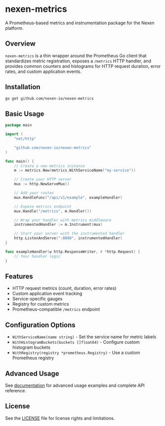 # nexen-metrics

A Prometheus-based metrics and instrumentation package for the Nexen platform.

## Overview

`nexen-metrics` is a thin wrapper around the Prometheus Go client that standardizes metric registration, exposes a `/metrics` HTTP handler, and provides common counters and histograms for HTTP request duration, error rates, and custom application events.

## Installation

```bash
go get github.com/nexen-io/nexen-metrics
```

## Basic Usage

```go
package main

import (
    "net/http"

    "github.com/nexen-io/nexen-metrics"
)

func main() {
    // Create a new metrics instance
    m := metrics.New(metrics.WithServiceName("my-service"))

    // Create your HTTP server
    mux := http.NewServeMux()

    // Add your routes
    mux.HandleFunc("/api/v1/example", exampleHandler)

    // Expose metrics endpoint
    mux.Handle("/metrics", m.Handler())

    // Wrap your handler with metrics middleware
    instrumentedHandler := m.Instrument(mux)

    // Start your server with the instrumented handler
    http.ListenAndServe(":8080", instrumentedHandler)
}

func exampleHandler(w http.ResponseWriter, r *http.Request) {
    // Your handler logic
}
```

## Features

* HTTP request metrics (count, duration, error rates)
* Custom application event tracking
* Service-specific gauges
* Registry for custom metrics
* Prometheus-compatible `/metrics` endpoint

## Configuration Options

* `WithServiceName(name string)` - Set the service name for metric labels
* `WithHistogramBuckets(buckets []float64)` - Configure custom histogram buckets
* `WithRegistry(registry *prometheus.Registry)` - Use a custom Prometheus registry

## Advanced Usage

See [documentation](docs/) for advanced usage examples and complete API reference.

## License

See the [LICENSE](LICENSE) file for license rights and limitations.

